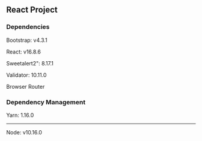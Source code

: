 
## React Project 

### Dependencies
Bootstrap: v4.3.1

React: v16.8.6

Sweetalert2": 8.17.1

Validator: 10.11.0

Browser Router

### Dependency Management

Yarn: 1.16.0
<br>

<hr>

Node: v10.16.0





